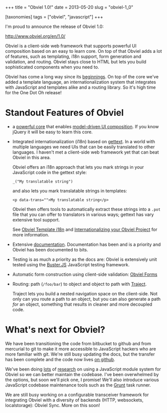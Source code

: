+++
title = "Obviel 1.0!"
date = 2013-05-20
slug = "obviel-1_0"

[taxonomies]
tags = ["obviel", "javascript"]
+++

I'm proud to announce the release of Obviel 1.0:

<http://www.obviel.org/en/1.0/>

Obviel is a client-side web framework that supports powerful UI
composition based on an easy to learn core. On top of that Obviel adds a
lot of features, such as templating, i18n support, form generation and
validation, and routing. Obviel stays close to HTML but lets you build
sophisticated components when you need to.

Obviel has come a long way since its
[beginnings](/posts/older/obviel.html). On top
of the core we've added a template language, an internationalization
system that integrates with JavaScript and templates alike and a routing
library. So it's high time for the One Dot Oh release!

# Standout Features of Obviel

- a [powerful core](/posts/the-core-of-obviel) that enables [model-driven UI
  composition](/posts/powerful-composition-with-obviel-data-render). If you know jQuery it will be
  easy to learn this core.

- Integrated internationalization (i18n) based on
  [gettext](https://en.wikipedia.org/wiki/Gettext). In a world with multiple
  languages we need UIs that can be easily translated to other languages. I
  haven't met a client-side web framework yet that can beat Obviel in this
  area.

  Obviel offers an i18n approach that lets you mark strings in your
  JavaScript code in the gettext style:

      _("My translatable string")

  and also lets you mark translatable strings in templates:

      <p data-trans="">My translatable string</p>

  Obviel then offers tools to automatically extract these strings into a
  `.pot` file that you can offer to translators in various ways; gettext
  has vary extensive tool support.

  See [Obviel Template i18n](http://www.obviel.org/en/1.0/template_i18n.html)
  and [Internationalizing your Obviel
  Project](http://www.obviel.org/en/1.0/i18n.html) for more information.

- Extensive [documentation](http://www.obviel.org/en/1.0/documentation.html).
  Documentation has been and is a priority and Obviel has been documented to
  bits.

- Testing is as much a priority as the docs are: Obviel is extensively unit
  tested using the [Buster.JS](https://busterjs.readthedocs.io/en/latest/)
  JavaScript testing framework.

- Automatic form construction using client-side validation: [Obviel
  Forms](http://www.obviel.org/en/1.0/form.html)

- Routing: path (`/foo/bar`) to object and object to path with
  [Traject](http://www.obviel.org/en/1.0/traject.html).

  Traject lets you build a nested navigation space on the client-side.
  Not only can you route a path to an object, but you can also generate
  a path _for_ an object, something that results in cleaner and more
  decoupled code.

# What's next for Obviel?

We have been transitioning the code from bitbucket to github and from
mercurial to git to make it more accessible to JavaScript hackers who
are more familiar with git. We're still busy updating the docs, but the
transfer has been complete and the code now lives [on
github](https://github.com/obviel/obviel).

We've been doing
[lots](/posts/overwhelmed-by-javascript-dependencies.html)
of [research](/posts/js-dependency-tools-redux.html)
on using a JavaScript module system for Obviel so we can better maintain the
codebase. I've been overwhelmed by the options, but soon we'll pick one, I
promise! We'll also introduce various JavaScript codebase maintenance tools
such as the [Grunt](http://gruntjs.com/) task runner.

We are still busy working on a configurable transceiver framework for
integrating Obviel with a diversity of backends (HTTP, websockets,
localstorage): Obviel Sync. More on this soon!
